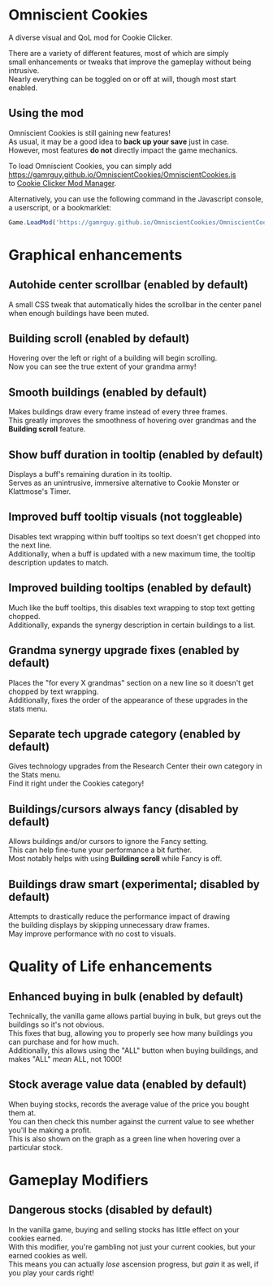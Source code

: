 Omniscient Cookies
==================

A diverse visual and QoL mod for Cookie Clicker.

There are a variety of different features, most of which are simply  
small enhancements or tweaks that improve the gameplay without being intrusive.  
Nearly everything can be toggled on or off at will, though most start enabled.

Using the mod
-------------

Omniscient Cookies is still gaining new features!  
As usual, it may be a good idea to **back up your save** just in case.  
However, most features **do not** directly impact the game mechanics.

To load Omniscient Cookies, you can simply add  
<https://gamrguy.github.io/OmniscientCookies/OmniscientCookies.js>  
to [Cookie Clicker Mod Manager](https://github.com/klattmose/CookieClickerModManager).

Alternatively, you can use the following command in the Javascript console, a userscript, or a bookmarklet:
```js
Game.LoadMod('https://gamrguy.github.io/OmniscientCookies/OmniscientCookies.js');
```

Graphical enhancements
======================

Autohide center scrollbar (enabled by default)
----------------------------------------------
A small CSS tweak that automatically hides the scrollbar in the center panel  
when enough buildings have been muted.

Building scroll (enabled by default)
------------------------------------
Hovering over the left or right of a building will begin scrolling.  
Now you can see the true extent of your grandma army!

Smooth buildings (enabled by default)
-------------------------------------
Makes buildings draw every frame instead of every three frames.  
This greatly improves the smoothness of hovering over grandmas and the **Building scroll** feature.

Show buff duration in tooltip (enabled by default)
--------------------------------------------------
Displays a buff's remaining duration in its tooltip.  
Serves as an unintrusive, immersive alternative to Cookie Monster or Klattmose's Timer.

Improved buff tooltip visuals (not toggleable)
----------------------------------------------
Disables text wrapping within buff tooltips so text doesn't get chopped into the next line.  
Additionally, when a buff is updated with a new maximum time, the tooltip description updates to match.

Improved building tooltips (enabled by default)
-----------------------------------------------
Much like the buff tooltips, this disables text wrapping to stop text getting chopped.  
Additionally, expands the synergy description in certain buildings to a list.

Grandma synergy upgrade fixes (enabled by default)
--------------------------------------------------
Places the "for every X grandmas" section on a new line so it doesn't get chopped by text wrapping.  
Additionally, fixes the order of the appearance of these upgrades in the stats menu.

Separate tech upgrade category (enabled by default)
---------------------------------------------------
Gives technology upgrades from the Research Center their own category in the Stats menu.  
Find it right under the Cookies category!

Buildings/cursors always fancy (disabled by default)
----------------------------------------------------
Allows buildings and/or cursors to ignore the Fancy setting.  
This can help fine-tune your performance a bit further.  
Most notably helps with using **Building scroll** while Fancy is off.

Buildings draw smart (experimental; disabled by default)
--------------------------------------------------------
Attempts to drastically reduce the performance impact of drawing  
the building displays by skipping unnecessary draw frames.  
May improve performance with no cost to visuals.

Quality of Life enhancements
============================

Enhanced buying in bulk (enabled by default)
--------------------------------------------
Technically, the vanilla game allows partial buying in bulk, but greys out the buildings so it's not obvious.  
This fixes that bug, allowing you to properly see how many buildings you can purchase and for how much.  
Additionally, this allows using the "ALL" button when buying buildings, and makes "ALL" *mean* ALL, not 1000!

Stock average value data (enabled by default)
---------------------------------------------
When buying stocks, records the average value of the price you bought them at.  
You can then check this number against the current value to see whether you'll be making a profit.  
This is also shown on the graph as a green line when hovering over a particular stock.

Gameplay Modifiers
==================

Dangerous stocks (disabled by default)
--------------------------------------
In the vanilla game, buying and selling stocks has little effect on your cookies earned.  
With this modifier, you're gambling not just your current cookies, but your earned cookies as well.  
This means you can actually *lose* ascension progress, but *gain* it as well, if you play your cards right!
